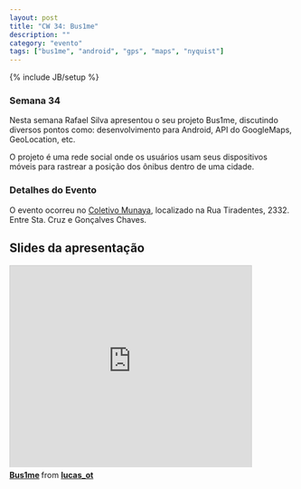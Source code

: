 ```yaml
---
layout: post
title: "CW 34: Bus1me"
description: ""
category: "evento" 
tags: ["bus1me", "android", "gps", "maps", "nyquist"]
---
```

{% include JB/setup %}

### Semana 34

<p>Nesta semana Rafael Silva apresentou o seu projeto Bus1me, discutindo diversos pontos como: desenvolvimento para Android, API do GoogleMaps, GeoLocation, etc.</p>
<p>O projeto é uma rede social onde os usuários usam seus dispositivos móveis para rastrear a posição dos ônibus dentro de uma cidade.</p>

<h3>Detalhes do Evento</h3>
<p>O evento ocorreu no <a href='https://www.facebook.com/coletivo.munaya'>Coletivo Munaya</a>, localizado na Rua Tiradentes, 2332. Entre Sta. Cruz e Gonçalves Chaves.</p>

## Slides da apresentação

<iframe src="http://www.slideshare.net/slideshow/embed_code/14119176" width="427" height="356" frameborder="0" marginwidth="0" marginheight="0" scrolling="no" style="border:1px solid #CCC;border-width:1px 1px 0;margin-bottom:5px" allowfullscreen="true"> </iframe> <div style="margin-bottom:5px"> <strong> <a href="http://www.slideshare.net/lucas_ot/bus1me-14119176" title="Bus1me" target="_blank">Bus1me</a> </strong> from <strong><a href="http://www.slideshare.net/lucas_ot" target="_blank">lucas_ot</a></strong> </div>